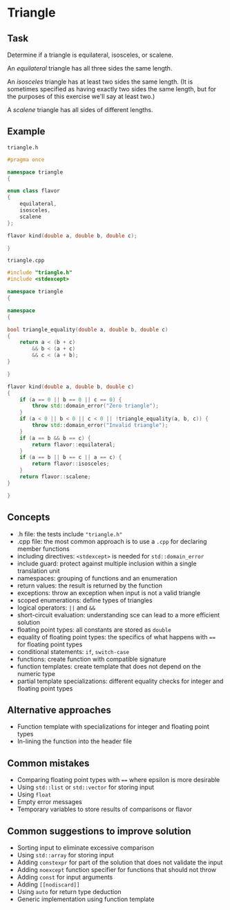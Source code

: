 # Triangle

## Task

Determine if a triangle is equilateral, isosceles, or scalene.

An _equilateral_ triangle has all three sides the same length.

An _isosceles_ triangle has at least two sides the same length. (It is sometimes
specified as having exactly two sides the same length, but for the purposes of
this exercise we'll say at least two.)

A _scalene_ triangle has all sides of different lengths.

## Example

`triangle.h`

```cpp
#pragma once

namespace triangle
{

enum class flavor
{
    equilateral,
    isosceles,
    scalene
};

flavor kind(double a, double b, double c);

}
```

`triangle.cpp`

```cpp
#include "triangle.h"
#include <stdexcept>

namespace triangle
{

namespace
{

bool triangle_equality(double a, double b, double c)
{
    return a < (b + c)
        && b < (a + c)
        && c < (a + b);
}

}

flavor kind(double a, double b, double c)
{
    if (a == 0 || b == 0 || c == 0) {
        throw std::domain_error("Zero triangle");
    }
    if (a < 0 || b < 0 || c < 0 || !triangle_equality(a, b, c)) {
        throw std::domain_error("Invalid triangle");
    }
    if (a == b && b == c) {
        return flavor::equilateral;
    }
    if (a == b || b == c || a == c) {
        return flavor::isosceles;
    }
    return flavor::scalene;
}

}
```

## Concepts

- .h file: the tests include `"triangle.h"`
- .cpp file: the most common approach is to use a `.cpp` for declaring member functions
- including directives: `<stdexcept>` is needed for `std::domain_error`
- include guard: protect against multiple inclusion within a single translation unit
- namespaces: grouping of functions and an enumeration
- return values: the result is returned by the function
- exceptions: throw an exception when input is not a valid triangle
- scoped enumerations: define types of triangles
- logical operators: `||` and `&&`
- short-circuit evaluation: understanding sce can lead to a more efficient solution
- floating point types: all constants are stored as `double`
- equality of floating point types: the specifics of what happens with `==` for floating point types
- conditional statements: `if`, `switch-case`
- functions: create function with compatible signature
- function templates: create template that does not depend on the numeric type
- partial template specializations: different equality checks for integer and floating point types

## Alternative approaches

- Function template with specializations for integer and floating point types
- In-lining the function into the header file

## Common mistakes

- Comparing floating point types with `==` where epsilon is more desirable
- Using `std::list` or `std::vector` for storing input
- Using `float`
- Empty error messages
- Temporary variables to store results of comparisons or flavor

## Common suggestions to improve solution

- Sorting input to eliminate excessive comparison
- Using `std::array` for storing input
- Adding `constexpr` for part of the solution that does not validate the input
- Adding `noexcept` function specifier for functions that should not throw
- Adding `const` for input arguments
- Adding `[[nodiscard]]`
- Using `auto` for return type deduction
- Generic implementation using function template

